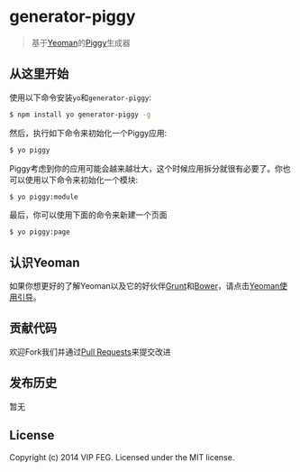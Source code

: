 # generator-piggy

> 基于[Yeoman](http://yeoman.io)的[Piggy](https://github.com/vipfront/generator-piggy)生成器


## 从这里开始

使用以下命令安装`yo`和`generator-piggy`:

```bash
$ npm install yo generator-piggy -g
```

然后，执行如下命令来初始化一个Piggy应用:

```bash
$ yo piggy
```

Piggy考虑到你的应用可能会越来越壮大，这个时候应用拆分就很有必要了。你也可以使用以下命令来初始化一个模块:

```bash
$ yo piggy:module
```

最后，你可以使用下面的命令来新建一个页面

```bash
$ yo piggy:page
```

## 认识Yeoman

如果你想更好的了解Yeoman以及它的好伙伴[Grunt](http://gruntjs.com)和[Bower](http://bower.io)，请点击[Yeoman使用引导](https://github.com/yeoman/yeoman/wiki/Getting-Started)。

## 贡献代码
欢迎Fork我们并通过[Pull Requests](https://github.com/vipfront/generator-piggy/pulls)来提交改进

## 发布历史
暂无

## License
Copyright (c) 2014 VIP FEG. Licensed under the MIT license.
